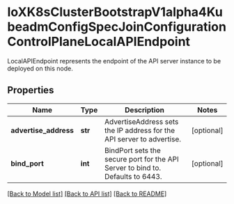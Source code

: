 # IoXK8sClusterBootstrapV1alpha4KubeadmConfigSpecJoinConfigurationControlPlaneLocalAPIEndpoint

LocalAPIEndpoint represents the endpoint of the API server instance to be deployed on this node.
## Properties
Name | Type | Description | Notes
------------ | ------------- | ------------- | -------------
**advertise_address** | **str** | AdvertiseAddress sets the IP address for the API server to advertise. | [optional] 
**bind_port** | **int** | BindPort sets the secure port for the API Server to bind to. Defaults to 6443. | [optional] 

[[Back to Model list]](../README.md#documentation-for-models) [[Back to API list]](../README.md#documentation-for-api-endpoints) [[Back to README]](../README.md)



